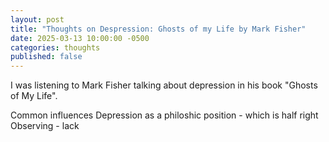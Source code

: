 ```yaml
---
layout: post
title: "Thoughts on Despression: Ghosts of my Life by Mark Fisher"
date: 2025-03-13 10:00:00 -0500
categories: thoughts
published: false
---
```


I was listening to Mark Fisher talking about depression in his book "Ghosts of My Life".

Common influences
Depression as a philoshic position - which is half right
Observing - lack
